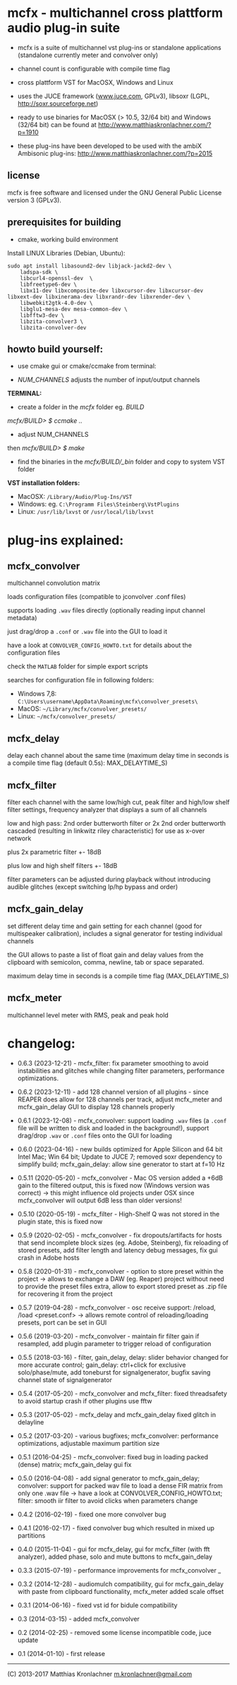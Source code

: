 mcfx - multichannel cross plattform audio plug-in suite
==============

- mcfx is a suite of multichannel vst plug-ins or standalone applications (standalone currently meter and convolver only)

- channel count is configurable with compile time flag

- cross plattform VST for MacOSX, Windows and Linux

- uses the JUCE framework (www.juce.com, GPLv3), libsoxr (LGPL, http://soxr.sourceforge.net)

- ready to use binaries for MacOSX (> 10.5, 32/64 bit) and Windows (32/64 bit) can be found at http://www.matthiaskronlachner.com/?p=1910

- these plug-ins have been developed to be used with the ambiX Ambisonic plug-ins: http://www.matthiaskronlachner.com/?p=2015

license
--------------

mcfx is free software and licensed under the GNU General Public License version 3 (GPLv3).

prerequisites for building
--------------

- cmake, working build environment

Install LINUX Libraries (Debian, Ubuntu):

```
sudo apt install libasound2-dev libjack-jackd2-dev \
    ladspa-sdk \
    libcurl4-openssl-dev  \
    libfreetype6-dev \
    libx11-dev libxcomposite-dev libxcursor-dev libxcursor-dev libxext-dev libxinerama-dev libxrandr-dev libxrender-dev \
    libwebkit2gtk-4.0-dev \
    libglu1-mesa-dev mesa-common-dev \
	libfftw3-dev \
	libzita-convolver3 \
	libzita-convolver-dev
```

howto build yourself:
--------------

- use cmake gui or cmake/ccmake from terminal:

- *NUM_CHANNELS* adjusts the number of input/output channels

**TERMINAL:**

- create a folder in the *mcfx* folder eg. *BUILD*

*mcfx/BUILD> $ ccmake ..*

- adjust NUM_CHANNELS 

then
*mcfx/BUILD> $ make*

- find the binaries in the *mcfx/BUILD/_bin* folder and copy to system VST folder

**VST installation folders:**


- MacOSX: `/Library/Audio/Plug-Ins/VST`
- Windows: eg. `C:\Programm Files\Steinberg\VstPlugins`
- Linux: `/usr/lib/lxvst` or `/usr/local/lib/lxvst`

plug-ins explained:
==============

mcfx_convolver
--------------
multichannel convolution matrix

loads configuration files (compatible to jconvolver .conf files)

supports loading `.wav` files directly (optionally reading input channel metadata)

just drag/drop a `.conf` or `.wav` file into the GUI to load it

have a look at `CONVOLVER_CONFIG_HOWTO.txt` for details about the configuration files

check the `MATLAB` folder for simple export scripts

searches for configuration file in following folders:
- Windows 7,8: `C:\Users\username\AppData\Roaming\mcfx\convolver_presets\`
- MacOS: `~/Library/mcfx/convolver_presets/`
- Linux: `~/mcfx/convolver_presets/`


mcfx_delay
--------------
delay each channel about the same time (maximum delay time in seconds is a compile time flag (default 0.5s): MAX_DELAYTIME_S)


mcfx_filter
--------------
filter each channel with the same low/high cut, peak filter and high/low shelf filter settings, frequency analyzer that displays a sum of all channels

low and high pass: 2nd order butterworth filter or 2x 2nd order butterworth cascaded (resulting in linkwitz riley characteristic) for use as x-over network

plus 2x parametric filter +- 18dB

plus low and high shelf filters +- 18dB

filter parameters can be adjusted during playback without introducing audible glitches (except switching lp/hp bypass and order)


mcfx_gain_delay
--------------
set different delay time and gain setting for each channel (good for multispeaker calibration), includes a signal generator for testing individual channels

the GUI allows to paste a list of float gain and delay values from the clipboard with semicolon, comma, newline, tab or space separated.

maximum delay time in seconds is a compile time flag (MAX_DELAYTIME_S)

mcfx_meter
--------------

multichannel level meter with RMS, peak and peak hold


changelog:
==============
- 0.6.3 (2023-12-21) - mcfx_filter: fix parameter smoothing to avoid instabilities and glitches while changing filter parameters, performance optimizations.

- 0.6.2 (2023-12-11) - add 128 channel version of all plugins - since REAPER does allow for 128 channels per track, adjust mcfx_meter and mcfx_gain_delay GUI to display 128 channels properly

- 0.6.1 (2023-12-08) - mcfx_convolver: support loading `.wav` files (a `.conf` file will be written to disk and loaded in the background!), support drag/drop `.wav` or `.conf` files onto the GUI for loading

- 0.6.0 (2023-04-16) - new builds optimized for Apple Silicon and 64 bit Intel Mac; Win 64 bit; Update to JUCE 7; removed soxr dependency to simplify build; mcfx_gain_delay: allow sine generator to start at f=10 Hz

- 0.5.11 (2020-05-20) - mcfx_convolver - Mac OS version added a +6dB gain to the filtered output, this is fixed now (Windows version was correct) -> this might influence old projects under OSX since mcfx_convolver will output 6dB less than older versions!

- 0.5.10 (2020-05-19) - mcfx_filter - High-Shelf Q was not stored in the plugin state, this is fixed now

- 0.5.9 (2020-02-05) - mcfx_convolver - fix dropouts/artifacts for hosts that send incomplete block sizes (eg. Adobe, Steinberg), fix reloading of stored presets, add filter length and latency debug messages, fix gui crash in Adobe hosts

- 0.5.8 (2020-01-31) - mcfx_convolver - option to store preset within the project -> allows to exchange a DAW (eg. Reaper) project without need to provide the preset files extra, allow to export stored preset as .zip file for recovering it from the project

- 0.5.7 (2019-04-28) - mcfx_convolver - osc receive support: /reload, /load <preset.conf> -> allows remote control of reloading/loading presets, port can be set in GUI

- 0.5.6 (2019-03-20) - mcfx_convolver - maintain fir filter gain if resampled, add plugin parameter to trigger reload of configuration

- 0.5.5 (2018-03-16) - filter, gain_delay, delay: slider behavior changed for more accurate control; gain_delay: ctrl+click for exclusive solo/phase/mute, add toneburst for signalgenerator, bugfix saving channel state of signalgenerator

- 0.5.4 (2017-05-20) - mcfx_convolver and mcfx_filter: fixed threadsafety to avoid startup crash if other plugins use fftw

- 0.5.3 (2017-05-02) - mcfx_delay and mcfx_gain_delay fixed glitch in delayline

- 0.5.2 (2017-03-20) - various bugfixes; mcfx_convolver: performance optimizations, adjustable maximum partition size

- 0.5.1 (2016-04-25) - mcfx_convolver: fixed bug in loading packed (dense) matrix; mcfx_gain_delay gui fix

- 0.5.0 (2016-04-08) - add signal generator to mcfx_gain_delay; convolver: support for packed wav file to load a dense FIR matrix from only one .wav file -> have a look at CONVOLVER_CONFIG_HOWTO.txt; filter: smooth iir filter to avoid clicks when parameters change

- 0.4.2 (2016-02-19) - fixed one more convolver bug

- 0.4.1 (2016-02-17) - fixed convolver bug which resulted in mixed up partitions

- 0.4.0 (2015-11-04) - gui for mcfx_delay, gui for mcfx_filter (with fft analyzer), added phase, solo and mute buttons to mcfx_gain_delay

- 0.3.3 (2015-07-19) - performance improvements for mcfx_convolver
_
- 0.3.2 (2014-12-28) - audiomulch compatibility, gui for mcfx_gain_delay with paste from clipboard functionality, mcfx_meter added scale offset

- 0.3.1 (2014-06-16) - fixed vst id for bidule compatibility

- 0.3 (2014-03-15) - added mcfx_convolver

- 0.2 (2014-02-25) - removed some license incompatible code, juce update

- 0.1 (2014-01-10) - first release 

______________________________
(C) 2013-2017 Matthias Kronlachner
m.kronlachner@gmail.com
